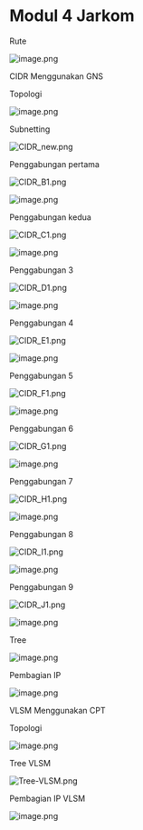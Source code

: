 # Modul 4 Jarkom

Rute

![image.png](image.png)

CIDR Menggunakan GNS

Topologi

![image.png](image%201.png)

Subnetting

![CIDR_new.png](CIDR_new.png)

Penggabungan pertama

![CIDR_B1.png](CIDR_B1.png)

![image.png](image%202.png)

Penggabungan kedua

![CIDR_C1.png](CIDR_C1.png)

![image.png](image%203.png)

Penggabungan 3

![CIDR_D1.png](CIDR_D1.png)

![image.png](image%204.png)

Penggabungan 4

![CIDR_E1.png](CIDR_E1.png)

![image.png](image%205.png)

Penggabungan 5

![CIDR_F1.png](CIDR_F1.png)

![image.png](image%206.png)

Penggabungan 6

![CIDR_G1.png](CIDR_G1.png)

![image.png](image%207.png)

Penggabungan 7

![CIDR_H1.png](CIDR_H1.png)

![image.png](image%208.png)

Penggabungan 8

![CIDR_I1.png](CIDR_I1.png)

![image.png](image%209.png)

Penggabungan 9

![CIDR_J1.png](CIDR_J1.png)

![image.png](image%2010.png)

Tree

![image.png](image%2011.png)

Pembagian IP

![image.png](image%2012.png)

VLSM Menggunakan CPT

Topologi

![image.png](image%2013.png)

Tree VLSM

![Tree-VLSM.png](Tree-VLSM.png)

Pembagian IP VLSM

![image.png](image%2014.png)
